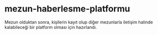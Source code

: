 # mezun-haberlesme-platformu

Mezun olduktan sonra, kişilerin kayıt olup diğer mezunlarla iletişim halinde kalabileceği bir platform olması için hazırlandı.
